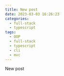```yaml
---
title: New post
date: 2023-03-03 16:26:23
categories:
  - full-stack
  - typescript
tags:
  - OOP
  - full-stack
  - typescript
  - cli
  - mvc
---
```

New post
